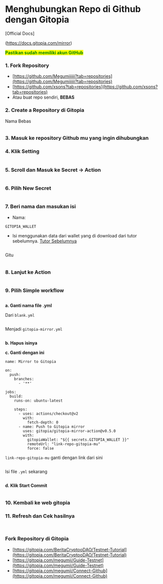 # Menghubungkan Repo di Github dengan Gitopia

[Official Docs]

(https://docs.gitopia.com/mirror)

<mark style="color:red;"><mark style="color:orange;"><mark style="color:green;">**Pastikan sudah memiliki akun GitHub**<mark style="color:green;"><mark style="color:orange;"></mark>

### 1. Fork Repository

* [https://github.com/Megumiiiiii?tab=repositories](https://github.com/Megumiiiiii?tab=repositories)
* [https://github.com/xsons?tab=repositories](https://github.com/xsons?tab=repositories)
* Atau buat repo sendiri, **BEBAS**

### 2. Create a Repository di Gitopia

Nama Bebas

<figure><img src="../.gitbook/assets/Connect Github.png" alt=""><figcaption></figcaption></figure>

### 3. Masuk ke repository Github mu yang ingin dihubungkan

### 4. Klik Setting

<figure><img src="../.gitbook/assets/masuk ke setting.png" alt=""><figcaption></figcaption></figure>

### 5. Scroll dan Masuk ke Secret -> Action

<figure><img src="../.gitbook/assets/secret action.png" alt=""><figcaption></figcaption></figure>

### 6. Pilih New Secret

<figure><img src="../.gitbook/assets/new secret.png" alt=""><figcaption></figcaption></figure>

### 7. Beri nama dan masukan isi

* Nama:

```
GITOPIA_WALLET
```

* Isi menggunakan data dari wallet yang di download dari tutor sebelumnya. [Tutor Sebelumnya](https://beritacryptoo.gitbook.io/node/gitopia/membuat-repo-dari-0)

<figure><img src="../.gitbook/assets/isi secret.png" alt=""><figcaption></figcaption></figure>

Gitu

<figure><img src="../.gitbook/assets/Gitu.png" alt=""><figcaption></figcaption></figure>

### 8. Lanjut ke Action

<figure><img src="../.gitbook/assets/Pilih Action.png" alt=""><figcaption></figcaption></figure>

### 9. Pilih Simple workflow

<figure><img src="../.gitbook/assets/pilih simple.png" alt=""><figcaption></figcaption></figure>

**a. Ganti nama file .yml**

Dari `blank.yml`

<figure><img src="../.gitbook/assets/ganti menjadi.png" alt=""><figcaption></figcaption></figure>

Menjadi `gitopia-mirror.yml`

<figure><img src="../.gitbook/assets/gini.png" alt=""><figcaption></figcaption></figure>

**b. Hapus isinya**

**c. Ganti dengan ini**

```
name: Mirror to Gitopia

on:
  push:
    branches:
      - '**'

jobs:
  build:
    runs-on: ubuntu-latest

    steps:
      - uses: actions/checkout@v2
        with:
          fetch-depth: 0
      - name: Push to Gitopia mirror
        uses: gitopia/gitopia-mirror-action@v0.5.0
        with:
          gitopiaWallet: "${{ secrets.GITOPIA_WALLET }}"
          remoteUrl: "link-repo-gitopia-mu"
          force: false

```

`link-repo-gitopia-mu` ganti dengan link dari sini

<figure><img src="../.gitbook/assets/url ini.png" alt=""><figcaption></figcaption></figure>

Isi file `.yml` sekarang

<figure><img src="../.gitbook/assets/Isi yaml.png" alt=""><figcaption></figcaption></figure>

**d. Klik Start Commit**

<figure><img src="../.gitbook/assets/start commit.png" alt=""><figcaption></figcaption></figure>

### **10. Kembali ke web gitopia**

### **11. Refresh dan Cek hasilnya**

<figure><img src="../.gitbook/assets/Selesai.png" alt=""><figcaption></figcaption></figure>

<figure><img src="../.gitbook/assets/Selesaiiii.png" alt=""><figcaption></figcaption></figure>



### **Fork Repository di Gitopia**

* [https://gitopia.com/BeritaCryptooDAO/Testnet-Tutorial](https://gitopia.com/BeritaCryptooDAO/Testnet-Tutorial)
* [https://gitopia.com/megumii/Guide-Testnet](https://gitopia.com/megumii/Guide-Testnet)
* [https://gitopia.com/megumii/Connect-Github](https://gitopia.com/megumii/Connect-Github)
